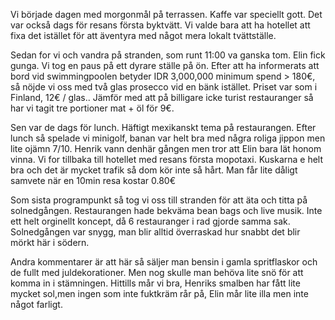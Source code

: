 
Vi började dagen med morgonmål på terrassen. Kaffe var speciellt gott. 
Det var också dags för resans första byktvätt. Vi valde bara att ha hotellet att fixa det istället för att äventyra med något mera lokalt tvättställe.

Sedan for vi och vandra på stranden, som runt 11:00 va ganska tom. Elin fick gunga.
Vi tog en paus på ett dyrare ställe på ön. Efter att ha informerats att bord vid swimmingpoolen betyder IDR 3,000,000 minimum spend > 180€, så nöjde vi oss med två glas prosecco vid en bänk istället. Priset var som i Finland, 12€ / glas.. Jämför med att på billigare icke turist restauranger så har vi tagit tre portioner mat + öl för 9€.

Sen var de dags för lunch. Häftigt mexikanskt tema på restaurangen. Efter lunch så spelade vi minigolf, banan var helt bra med några roliga jippon men lite ojämn 7/10. Henrik vann denhär gången men tror att Elin bara lät honom vinna. Vi for tillbaka till hotellet med resans första mopotaxi. Kuskarna e helt bra och det är mycket trafik så dom kör inte så hårt. Man får lite dåligt samvete när en 10min resa kostar 0.80€

Som sista programpunkt så tog vi oss till stranden för att äta och titta på solnedgången. Restaurangen hade bekväma bean bags och live musik. Inte ett helt orginellt koncept, då 6 restauranger i rad gjorde samma sak. Solnedgången var snygg, man blir alltid överraskad hur snabbt det blir mörkt här i södern.

Andra kommentarer är att här så säljer man bensin i gamla spritflaskor och de fullt med juldekorationer. Men nog skulle man behöva lite snö för att komma in i stämningen.
Hittills mår vi bra, Henriks smalben har fått lite mycket sol,men ingen som inte fuktkräm rår på, Elin mår lite illa men inte något farligt.
